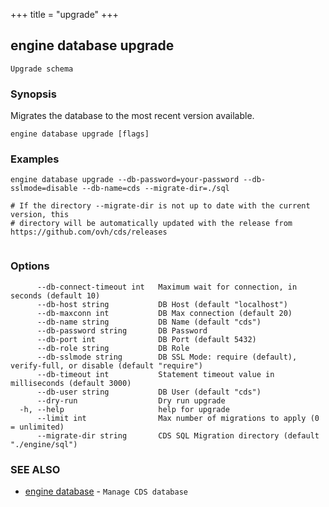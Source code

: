 +++
title = "upgrade"
+++
## engine database upgrade

`Upgrade schema`

### Synopsis

Migrates the database to the most recent version available.

```
engine database upgrade [flags]
```

### Examples

```
engine database upgrade --db-password=your-password --db-sslmode=disable --db-name=cds --migrate-dir=./sql

# If the directory --migrate-dir is not up to date with the current version, this
# directory will be automatically updated with the release from https://github.com/ovh/cds/releases
	
```

### Options

```
      --db-connect-timeout int   Maximum wait for connection, in seconds (default 10)
      --db-host string           DB Host (default "localhost")
      --db-maxconn int           DB Max connection (default 20)
      --db-name string           DB Name (default "cds")
      --db-password string       DB Password
      --db-port int              DB Port (default 5432)
      --db-role string           DB Role
      --db-sslmode string        DB SSL Mode: require (default), verify-full, or disable (default "require")
      --db-timeout int           Statement timeout value in milliseconds (default 3000)
      --db-user string           DB User (default "cds")
      --dry-run                  Dry run upgrade
  -h, --help                     help for upgrade
      --limit int                Max number of migrations to apply (0 = unlimited)
      --migrate-dir string       CDS SQL Migration directory (default "./engine/sql")
```

### SEE ALSO

* [engine database](/manual/components/engine/database/)	 - `Manage CDS database`

